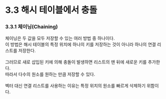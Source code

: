 # 3.3 해시 테이블에서 충돌

### 3.3.1 체이닝(Chaining)
체이닝은 두 값을 모두 저장할 수 있는 여러 방법 중 하나이다.
<br>
이 방법은 해시 테이블의 특정 위치에 하나의 키를 저장하는 것이 아니라 하나의 연결 리스트를 저장한다.
<br>
<br>
그러므로 새로 삽입된 키에 의해 충돌이 발생하면 리스트의 맨 뒤에 새로운 키를 추가한다.
<br>
따라서 다수의 원소를 원하는 만큼 저장할 수 있다.
<br>
<br>
벡터 대신 연결 리스트를 사용하는 이유는 특정 위치의 원소를 빠르게 삭제하기 위함이다.
